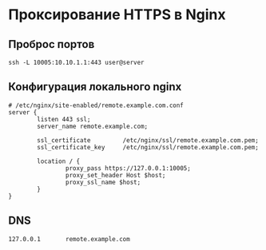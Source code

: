 # Проксирование HTTPS в Nginx

## Проброс портов

```
ssh -L 10005:10.10.1.1:443 user@server
```

## Конфигурация локального nginx

```
# /etc/nginx/site-enabled/remote.example.com.conf
server {
        listen 443 ssl;
        server_name remote.example.com;

        ssl_certificate         /etc/nginx/ssl/remote.example.com.pem;
        ssl_certificate_key     /etc/nginx/ssl/remote.example.com.pem;

        location / {
                proxy_pass https://127.0.0.1:10005;
                proxy_set_header Host $host;
                proxy_ssl_name $host;
        }
}
```
## DNS

```
127.0.0.1       remote.example.com
``` 